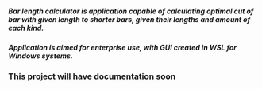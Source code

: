 ##### Bar length calculator is application capable of calculating optimal cut of bar with given length to shorter bars, given their lengths and amount of each kind.
##### Application is aimed for enterprise use, with GUI created in WSL for Windows systems.

### This project will have documentation soon